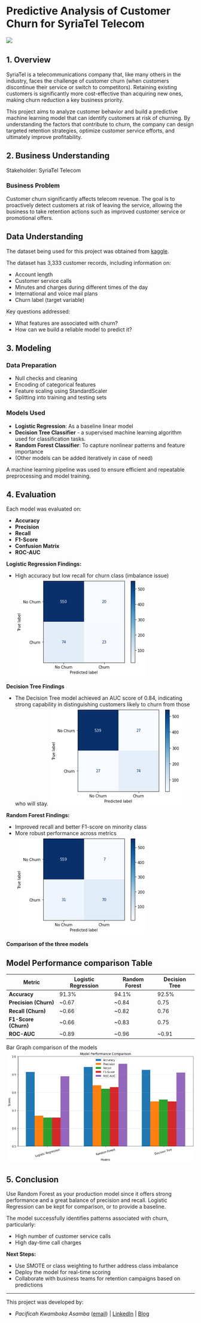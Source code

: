 #  Predictive Analysis of Customer Churn for SyriaTel Telecom

![](https://daxg39y63pxwu.cloudfront.net/images/blog/churn-models/Customer_Churn_Prediction_Models_in_Machine_Learning.png)

## 1. Overview
SyriaTel is a telecommunications company that, like many others in the industry, faces the challenge of customer churn (when customers discontinue their service or switch to competitors). Retaining existing customers is significantly more cost-effective than acquiring new ones, making churn reduction a key business priority.

This project aims to analyze customer behavior and build a predictive machine learning model that can identify customers at risk of churning. By understanding the factors that contribute to churn, the company can design targeted retention strategies, optimize customer service efforts, and ultimately improve profitability.

## 2. Business Understanding
Stakeholder: SyriaTel Telecom

### Business Problem
Customer churn significantly affects telecom revenue. The goal is to proactively detect customers at risk of leaving the service, allowing the business to take retention actions such as improved customer service or promotional offers.


## Data Understanding
The dataset being used for this project was obtained from [kaggle](https://www.kaggle.com/datasets/becksddf/churn-in-telecoms-dataset).

The dataset has 3,333 customer records, including information on:
- Account length
- Customer service calls
- Minutes and charges during different times of the day
- International and voice mail plans
- Churn label (target variable)

Key questions addressed:
- What features are associated with churn?
- How can we build a reliable model to predict it?


## 3. Modeling

### Data Preparation
- Null checks and cleaning
- Encoding of categorical features
- Feature scaling using StandardScaler
- Splitting into training and testing sets

### Models Used
- **Logistic Regression**: As a baseline linear model
- **Decision Tree Classifier** - a supervised machine learning algorithm used for classification tasks.
- **Random Forest Classifier**: To capture nonlinear patterns and feature importance
- (Other models can be added iteratively in case of need)

A machine learning pipeline was used to ensure efficient and repeatable preprocessing and model training.

## 4. Evaluation

Each model was evaluated on:
- **Accuracy**
- **Precision**
- **Recall**
- **F1-Score**
- **Confusion Matrix**
- **ROC-AUC**

**Logistic Regression Findings:**
- High accuracy but low recall for churn class (imbalance issue)
![Confusion Matrix](images/Logistic%20Regression%20confusion%20matrix.png)

**Decision Tree Findings**
- The Decision Tree model achieved an AUC score of 0.84, indicating strong capability in distinguishing customers likely to churn from those who will stay.
![](images/Dec%20Tree%20confusion%20matrix.png)

**Random Forest Findings:**
- Improved recall and better F1-score on minority class
- More robust performance across metrics
![RF confusion matrix](images/Random%20Forest%20Confusion%20Matrix.png)

**Comparison of the three models**

## Model Performance comparison Table

| **Metric**            | **Logistic Regression** | **Random Forest** | **Decision Tree** |
| --------------------- | ----------------------- | ----------------- | ----------------- |
| **Accuracy**          | 91.3%                   | 94.1%             | 92.5%             |
| **Precision (Churn)** | \~0.67                  | \~0.84            | 0.75              |
| **Recall (Churn)**    | \~0.66                  | \~0.82            | 0.76              |
| **F1-Score (Churn)**  | \~0.66                  | \~0.83            | 0.75              |
| **ROC-AUC**           | \~0.89                  | \~0.96            | \~0.91            |

Bar Graph comparison of the models
![Performance Comparison](images/Model%20Performance%20Comparison.png)


## 5. Conclusion

Use Random Forest as your production model since it offers strong performance and a great balance of precision and recall. Logistic Regression can be kept for comparison, or to provide a baseline.

The model successfully identifies patterns associated with churn, particularly:
- High number of customer service calls
- High day-time call charges

**Next Steps:**
- Use SMOTE or class weighting to further address class imbalance
- Deploy the model for real-time scoring
- Collaborate with business teams for retention campaigns based on predictions

--- 
This project was developed by:
- *Pacificah Kwamboka Asamba* ([email](mailto:sikamboga1@gmail.com)) | [LinkedIn](https://www.linkedin.com/in/pacificah-omboga-42959b83/) | [Blog](https://medium.com/@sikamboga1)
